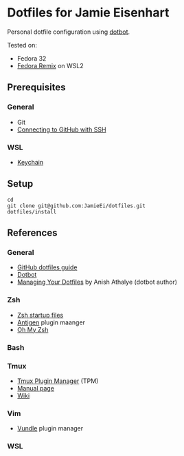 # Dotfiles for Jamie Eisenhart

Personal dotfile configuration using [dotbot](https://github.com/anishathalye/dotbot).

Tested on:

- Fedora 32
- [Fedora Remix](https://www.microsoft.com/en-us/p/fedora-remix-for-wsl/9n6gdm4k2hnc) on WSL2

## Prerequisites

### General

- Git
- [Connecting to GitHub with SSH](
  https://docs.github.com/en/github/authenticating-to-github/connecting-to-github-with-ssh)

### WSL

- [Keychain](https://devblogs.microsoft.com/commandline/sharing-ssh-keys-between-windows-and-wsl-2/)

## Setup

```
cd
git clone git@github.com:JamieEi/dotfiles.git
dotfiles/install
```
## References

### General

- [GitHub dotfiles  guide](https://dotfiles.github.io/)
- [Dotbot](https://github.com/anishathalye/dotbot)
- [Managing Your Dotfiles](https://www.anishathalye.com/2014/08/03/managing-your-dotfiles/)
  by Anish Athalye (dotbot author)

### Zsh

- [Zsh startup files](http://zsh.sourceforge.net/Intro/intro_3.html)
- [Antigen](https://github.com/zsh-users/antigen) plugin maanger
- [Oh My Zsh](https://github.com/ohmyzsh/ohmyzsh)

### Bash

### Tmux

- [Tmux Plugin Manager](https://github.com/tmux-plugins/tpm) (TPM)
- [Manual page](https://man7.org/linux/man-pages/man1/tmux.1.html)
- [Wiki](https://github.com/tmux/tmux/wiki)

### Vim

- [Vundle](https://github.com/VundleVim/Vundle.vim) plugin manager

### WSL
